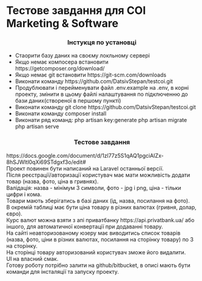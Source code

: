 <h1>Тестове завдання для COI Marketing & Software</h1>

<h3 align="center">Інстукця по установці</h3>
<p>
    <ul>
        <li>Стаорити базу даних на своєму локльному сервері</li>
        <li>Якщо немає компосера встановити https://getcomposer.org/download/</li>
        <li>Якщо немає git встановити https://git-scm.com/downloads</li>
        <li>Виконати команду https://github.com/DatsivStepan/testcoi.git</li>
        <li>Продублювати і перейменувати файл .env.example на .env, в корні проекту, змінити в цьому файлі налаштування по підключенню до бази даних(створеної в першому пункті)</li>
        <li>Виконати команду git clone https://github.com/DatsivStepan/testcoi.git</li>
        <li>Виконати команду composer install</li>
        <li>
            Виконати ряд команд:
            php artisan key:generate
            php artisan migrate
            php artisan serve
        </li>
    </ul>
</p>

<h3 align="center">Тестове завдання</h3>
<p>
    https://docs.google.com/document/d/1zl77z5S1qAQ1pgciAIZx-8hSJWltl0qXi69STdgxf3o/edit#<br />
    Проект повинен бути написаний на Laravel останньої версії.<br />
    Після реєстрації/авторизації користувач має мати можливість додати товар (назва, фото, ціна в гривнях).<br />
    Валідація: назва - мінімум 3 символи, фото - jpg і png, ціна - тільки цифри і кома.<br />
    Товари мають зберігатись в базі даних (ід, назва, посилання на фото).<br />
    В окремій таблиці має бути ціна товару в різних валютах (гривня, долар, євро).<br />
    Курс валют можна взяти з апі приватбанку https://api.privatbank.ua/ або іншого, для автоматичної конвертації при додаванні товару.<br />
    На сайті неавторизованому юзеру має виводитись список товарів (назва, фото, ціни в різних валютах, посилання на сторінку товару) по 3 на сторінку.<br />
    На сторінці товару авторизований користувач зможе його видалити.<br />
    UI на власний смак.<br />
    Готову роботу потрібно залити на github/bitbucket, в описі мають бути команди для інсталяції та запуску проекту.<br />
</p>